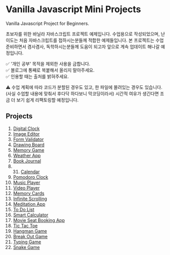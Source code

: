 # Vanilla Javascript Mini Projects

Vanilla Javascript Project for Beginners.  

초보자를 위한 바닐라 자바스크립트 프로젝트 예제입니다. 수업용으로 작성되었으며, 난이도는 처음 자바스크립트를 접하시는분들께 적합한 예제들입니다. 본 프로젝트는 수업 준비하면서 겸사겸사, 독학하시는분들께 도움이 되고자 앞으로 계속 업데이트 해나갈 예정입니다.

✅  '개인 공부' 목적을 제외한 사용을 금합니다.  
✅  블로그에 통째로 복붙해서 올리지 말아주세요.  
✅  인용할 때는 출처를 밝혀주세요.  

⚠️ 수업 계획에 따라 코드가 분할된 경우도 있고, 한 파일에 몰려있는 경우도 있습니다. (사실 수업할 내용에 맞춰서 후다닥 하다보니 막코딩이라서) 시간적 여유가 생긴다면 조금 더 보기 쉽게 리팩토링할 예정입니다.

## Projects

1. [Digital Clock](https://github.com/coach-oox/digital-clock)
2. [Image Editor](https://github.com/coach-oox/image-effector)
4. [Form Validator](https://github.com/coach-oox/form-validation)
5. [Drawing Board](https://github.com/coach-oox/simple-drawing-board)
6. [Memory Game](https://github.com/coach-oox/memory-game)
7. [Weather App](https://github.com/coach-oox/weather-app)
8. [Book Journal](https://github.com/coach-oox/book-journal-app)
9. 31. [Calendar](https://github.com/coach-oox/vanilla-calendar)
24. [Pomodoro Clock]()
25. [Music Player]()
26. [Video Player]()
27. [Memory Cards]()
28. [Infinite Scrolling]()
29. [Meditation App]()
30. [To Do List]()
32. [Smart Calculator]()
33. [Movie Seat Booking App]()
34. [Tic Tac Toe]()
35. [Hangman Game]()
36. [Break Out Game]()
37. [Typing Game]()
38. [Snake Game]()
